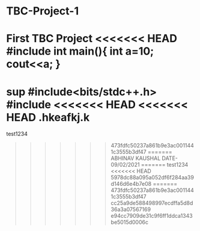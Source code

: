 # TBC-Project-1
First TBC Project
<<<<<<< HEAD
#include<iostream>
int main(){
    int a=10;
    cout<<a;
}
=======
sup
#include<bits/stdc++.h>
#include<TBC>
<<<<<<< HEAD
<<<<<<< HEAD
.hkeafkj.k
=======
test1234
>>>>>>> 473fdfc50237a861b9e3ac0011441c3555b3df47
=======
ABHINAV KAUSHAL
DATE-09/02/2021
=======
test1234
<<<<<<< HEAD
>>>>>>> 5978dc88a095a052df6f284aa39d146d6e4b7e08
=======
>>>>>>> 473fdfc50237a861b9e3ac0011441c3555b3df47
>>>>>>> cc25a9de588498997ecdffa5d8d36a3a07567169
>>>>>>> e94cc7909de31c9f6ff1ddca1343be5015d0006c
